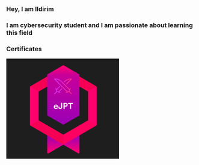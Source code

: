 ### Hey, I am Ildirim


### I am cybersecurity student and I am passionate about learning this field




### Certificates


[![Alt text](images/ejpt3.png)](https://certs.ine.com/aa5fe6be-6135-458e-813c-e4524123af51#acc.YbZtJy8T)

